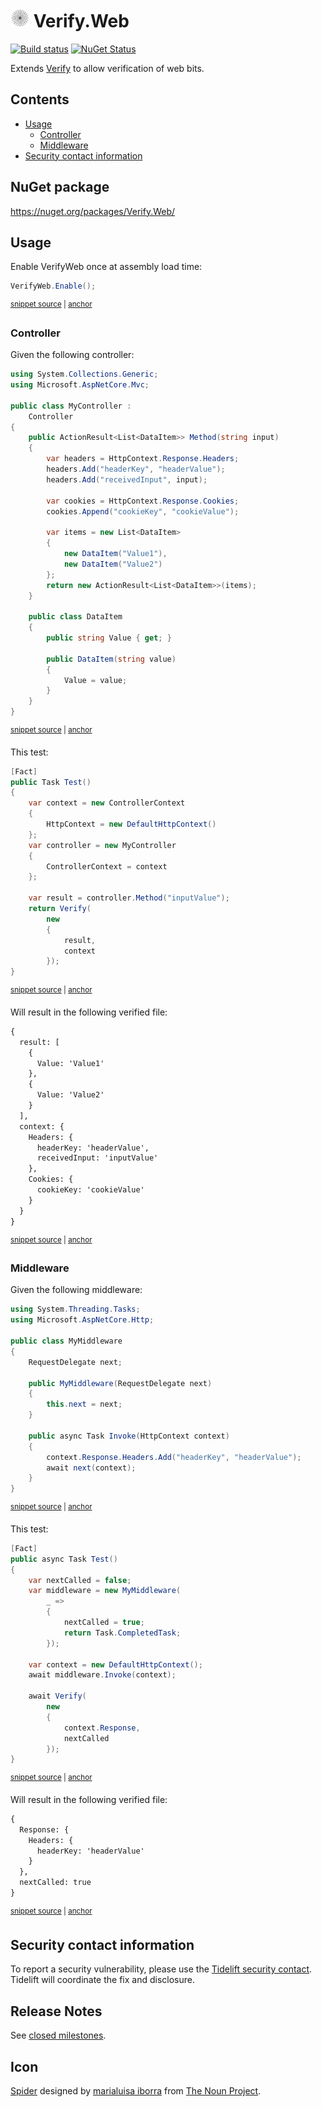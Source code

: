 <!--
GENERATED FILE - DO NOT EDIT
This file was generated by [MarkdownSnippets](https://github.com/SimonCropp/MarkdownSnippets).
Source File: /readme.source.md
To change this file edit the source file and then run MarkdownSnippets.
-->

# <img src="/src/icon.png" height="30px"> Verify.Web

[![Build status](https://ci.appveyor.com/api/projects/status/eedjhmx5o3082tyq?svg=true)](https://ci.appveyor.com/project/SimonCropp/verify-web)
[![NuGet Status](https://img.shields.io/nuget/v/Verify.Web.svg)](https://www.nuget.org/packages/Verify.Web/)

Extends [Verify](https://github.com/SimonCropp/Verify) to allow verification of web bits.


<!-- toc -->
## Contents

  * [Usage](#usage)
    * [Controller](#controller)
    * [Middleware](#middleware)
  * [Security contact information](#security-contact-information)<!-- endtoc -->


## NuGet package

https://nuget.org/packages/Verify.Web/


## Usage

Enable VerifyWeb once at assembly load time:

<!-- snippet: Enable -->
<a id='snippet-enable'/></a>
```cs
VerifyWeb.Enable();
```
<sup><a href='/src/Tests/GlobalSetup.cs#L9-L11' title='File snippet `enable` was extracted from'>snippet source</a> | <a href='#snippet-enable' title='Navigate to start of snippet `enable`'>anchor</a></sup>
<!-- endsnippet -->


### Controller

Given the following controller:

<!-- snippet: MyController.cs -->
<a id='snippet-MyController.cs'/></a>
```cs
using System.Collections.Generic;
using Microsoft.AspNetCore.Mvc;

public class MyController :
    Controller
{
    public ActionResult<List<DataItem>> Method(string input)
    {
        var headers = HttpContext.Response.Headers;
        headers.Add("headerKey", "headerValue");
        headers.Add("receivedInput", input);

        var cookies = HttpContext.Response.Cookies;
        cookies.Append("cookieKey", "cookieValue");

        var items = new List<DataItem>
        {
            new DataItem("Value1"),
            new DataItem("Value2")
        };
        return new ActionResult<List<DataItem>>(items);
    }

    public class DataItem
    {
        public string Value { get; }

        public DataItem(string value)
        {
            Value = value;
        }
    }
}
```
<sup><a href='/src/Tests/Snippets/MyController.cs#L1-L33' title='File snippet `MyController.cs` was extracted from'>snippet source</a> | <a href='#snippet-MyController.cs' title='Navigate to start of snippet `MyController.cs`'>anchor</a></sup>
<!-- endsnippet -->

This test:

<!-- snippet: MyControllerTest -->
<a id='snippet-mycontrollertest'/></a>
```cs
[Fact]
public Task Test()
{
    var context = new ControllerContext
    {
        HttpContext = new DefaultHttpContext()
    };
    var controller = new MyController
    {
        ControllerContext = context
    };

    var result = controller.Method("inputValue");
    return Verify(
        new
        {
            result,
            context
        });
}
```
<sup><a href='/src/Tests/Snippets/MyControllerTests.cs#L11-L32' title='File snippet `mycontrollertest` was extracted from'>snippet source</a> | <a href='#snippet-mycontrollertest' title='Navigate to start of snippet `mycontrollertest`'>anchor</a></sup>
<!-- endsnippet -->

Will result in the following verified file:

<!-- snippet: MyControllerTests.Test.verified.txt -->
<a id='snippet-MyControllerTests.Test.verified.txt'/></a>
```txt
{
  result: [
    {
      Value: 'Value1'
    },
    {
      Value: 'Value2'
    }
  ],
  context: {
    Headers: {
      headerKey: 'headerValue',
      receivedInput: 'inputValue'
    },
    Cookies: {
      cookieKey: 'cookieValue'
    }
  }
}
```
<sup><a href='/src/Tests/Snippets/MyControllerTests.Test.verified.txt#L1-L19' title='File snippet `MyControllerTests.Test.verified.txt` was extracted from'>snippet source</a> | <a href='#snippet-MyControllerTests.Test.verified.txt' title='Navigate to start of snippet `MyControllerTests.Test.verified.txt`'>anchor</a></sup>
<!-- endsnippet -->



### Middleware

Given the following middleware:

<!-- snippet: MyMiddleware.cs -->
<a id='snippet-MyMiddleware.cs'/></a>
```cs
using System.Threading.Tasks;
using Microsoft.AspNetCore.Http;

public class MyMiddleware
{
    RequestDelegate next;

    public MyMiddleware(RequestDelegate next)
    {
        this.next = next;
    }

    public async Task Invoke(HttpContext context)
    {
        context.Response.Headers.Add("headerKey", "headerValue");
        await next(context);
    }
}
```
<sup><a href='/src/Tests/Snippets/MyMiddleware.cs#L1-L18' title='File snippet `MyMiddleware.cs` was extracted from'>snippet source</a> | <a href='#snippet-MyMiddleware.cs' title='Navigate to start of snippet `MyMiddleware.cs`'>anchor</a></sup>
<!-- endsnippet -->

This test:

<!-- snippet: MyMiddlewareTest -->
<a id='snippet-mymiddlewaretest'/></a>
```cs
[Fact]
public async Task Test()
{
    var nextCalled = false;
    var middleware = new MyMiddleware(
        _ =>
        {
            nextCalled = true;
            return Task.CompletedTask;
        });

    var context = new DefaultHttpContext();
    await middleware.Invoke(context);

    await Verify(
        new
        {
            context.Response,
            nextCalled
        });
}
```
<sup><a href='/src/Tests/Snippets/MyMiddlewareTests.cs#L10-L32' title='File snippet `mymiddlewaretest` was extracted from'>snippet source</a> | <a href='#snippet-mymiddlewaretest' title='Navigate to start of snippet `mymiddlewaretest`'>anchor</a></sup>
<!-- endsnippet -->

Will result in the following verified file:

<!-- snippet: MyMiddlewareTests.Test.verified.txt -->
<a id='snippet-MyMiddlewareTests.Test.verified.txt'/></a>
```txt
{
  Response: {
    Headers: {
      headerKey: 'headerValue'
    }
  },
  nextCalled: true
}
```
<sup><a href='/src/Tests/Snippets/MyMiddlewareTests.Test.verified.txt#L1-L8' title='File snippet `MyMiddlewareTests.Test.verified.txt` was extracted from'>snippet source</a> | <a href='#snippet-MyMiddlewareTests.Test.verified.txt' title='Navigate to start of snippet `MyMiddlewareTests.Test.verified.txt`'>anchor</a></sup>
<!-- endsnippet -->


## Security contact information

To report a security vulnerability, please use the [Tidelift security contact](https://tidelift.com/security). Tidelift will coordinate the fix and disclosure.


## Release Notes

See [closed milestones](../../milestones?state=closed).


## Icon

[Spider](https://thenounproject.com/term/spider/904683/) designed by [marialuisa iborra](https://thenounproject.com/marialuisa.iborra/) from [The Noun Project](https://thenounproject.com/creativepriyanka).
